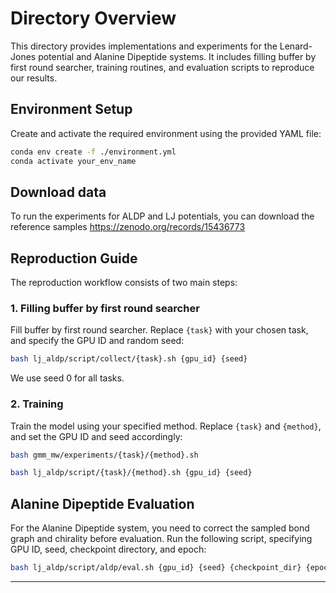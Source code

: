 # Directory Overview

This directory provides implementations and experiments for the Lenard-Jones potential and Alanine Dipeptide systems. It includes filling buffer by first round searcher, training routines, and evaluation scripts to reproduce our results.

## Environment Setup

Create and activate the required environment using the provided YAML file:

```bash
conda env create -f ./environment.yml
conda activate your_env_name
```

## Download data

To run the experiments for ALDP and LJ potentials, you can download the reference samples
https://zenodo.org/records/15436773

## Reproduction Guide

The reproduction workflow consists of two main steps:

### 1. Filling buffer by first round searcher

Fill buffer by first round searcher. Replace `{task}` with your chosen task, and specify the GPU ID and random seed:

```bash
bash lj_aldp/script/collect/{task}.sh {gpu_id} {seed}
```

We use seed 0 for all tasks.

### 2. Training

Train the model using your specified method. Replace `{task}` and `{method}`, and set the GPU ID and seed accordingly:

```bash
bash gmm_mw/experiments/{task}/{method}.sh
```

```bash
bash lj_aldp/script/{task}/{method}.sh {gpu_id} {seed}
```

## Alanine Dipeptide Evaluation

For the Alanine Dipeptide system, you need to correct the sampled bond graph and chirality before evaluation. Run the following script, specifying GPU ID, seed, checkpoint directory, and epoch:

```bash
bash lj_aldp/script/aldp/eval.sh {gpu_id} {seed} {checkpoint_dir} {epoch}
```

---